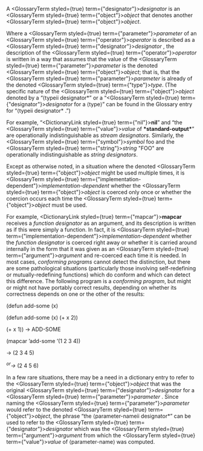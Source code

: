  



A <GlossaryTerm styled={true} term={"designator"}><i>designator</i></GlossaryTerm> is an <GlossaryTerm styled={true} term={"object"}><i>object</i></GlossaryTerm> that denotes another <GlossaryTerm styled={true} term={"object"}><i>object</i></GlossaryTerm>. 



Where a <GlossaryTerm styled={true} term={"parameter"}><i>parameter</i></GlossaryTerm> of an <GlossaryTerm styled={true} term={"operator"}><i>operator</i></GlossaryTerm> is described as a <GlossaryTerm styled={true} term={"designator"}><i>designator</i></GlossaryTerm> , the description of the <GlossaryTerm styled={true} term={"operator"}><i>operator</i></GlossaryTerm> is written in a way that assumes that the value of the <GlossaryTerm styled={true} term={"parameter"}><i>parameter</i></GlossaryTerm> is the denoted <GlossaryTerm styled={true} term={"object"}><i>object</i></GlossaryTerm>; that is, that the <GlossaryTerm styled={true} term={"parameter"}><i>parameter</i></GlossaryTerm> is already of the denoted <GlossaryTerm styled={true} term={"type"}><i>type</i></GlossaryTerm>. (The specific nature of the <GlossaryTerm styled={true} term={"object"}><i>object</i></GlossaryTerm> denoted by a “⟨typeii designator*” or a “<GlossaryTerm styled={true} term={"designator"}><i>designator</i></GlossaryTerm> for a ⟨type⟩” can be found in the Glossary entry for “⟨typeii designator* .”) 



For example, “<DictionaryLink styled={true} term={"nil"}><b>nil</b></DictionaryLink>” and “the <GlossaryTerm styled={true} term={"value"}><i>value</i></GlossaryTerm> of **\*standard-output\***” are operationally indistinguishable as *stream designators*. Similarly, the <GlossaryTerm styled={true} term={"symbol"}><i>symbol</i></GlossaryTerm> foo and the <GlossaryTerm styled={true} term={"string"}><i>string</i></GlossaryTerm> "FOO" are operationally indistinguishable as *string designators*. 



Except as otherwise noted, in a situation where the denoted <GlossaryTerm styled={true} term={"object"}><i>object</i></GlossaryTerm> might be used multiple times, it is <GlossaryTerm styled={true} term={"implementation-dependent"}><i>implementation-dependent</i></GlossaryTerm> whether the <GlossaryTerm styled={true} term={"object"}><i>object</i></GlossaryTerm> is coerced only once or whether the coercion occurs each time the <GlossaryTerm styled={true} term={"object"}><i>object</i></GlossaryTerm> must be used. 











For example, <DictionaryLink styled={true} term={"mapcar"}><b>mapcar</b></DictionaryLink> receives a *function designator* as an argument, and its description is written as if this were simply a function. In fact, it is <GlossaryTerm styled={true} term={"implementation-dependent"}><i>implementation-dependent</i></GlossaryTerm> whether the *function designator* is coerced right away or whether it is carried around internally in the form that it was given as an <GlossaryTerm styled={true} term={"argument"}><i>argument</i></GlossaryTerm> and re-coerced each time it is needed. In most cases, *conforming programs* cannot detect the distinction, but there are some pathological situations (particularly those involving self-redefining or mutually-redefining functions) which do conform and which can detect this difference. The following program is a *conforming program*, but might or might not have portably correct results, depending on whether its correctness depends on one or the other of the results: 



(defun add-some (x) 



(defun add-some (x) (+ x 2)) 



(+ x 1)) → ADD-SOME 



(mapcar ’add-some ’(1 2 3 4)) 



→ (2 3 4 5) 



<i><sup>or</sup>→</i> (2 4 5 6) 



In a few rare situations, there may be a need in a dictionary entry to refer to the <GlossaryTerm styled={true} term={"object"}><i>object</i></GlossaryTerm> that was the original <GlossaryTerm styled={true} term={"designator"}><i>designator</i></GlossaryTerm> for a <GlossaryTerm styled={true} term={"parameter"}><i>parameter</i></GlossaryTerm> . Since naming the <GlossaryTerm styled={true} term={"parameter"}><i>parameter</i></GlossaryTerm> would refer to the denoted <GlossaryTerm styled={true} term={"object"}><i>object</i></GlossaryTerm>, the phrase “the ⟨parameter-nameii designator*” can be used to refer to the <GlossaryTerm styled={true} term={"designator"}><i>designator</i></GlossaryTerm> which was the <GlossaryTerm styled={true} term={"argument"}><i>argument</i></GlossaryTerm> from which the <GlossaryTerm styled={true} term={"value"}><i>value</i></GlossaryTerm> of ⟨parameter-name⟩ was computed. 



